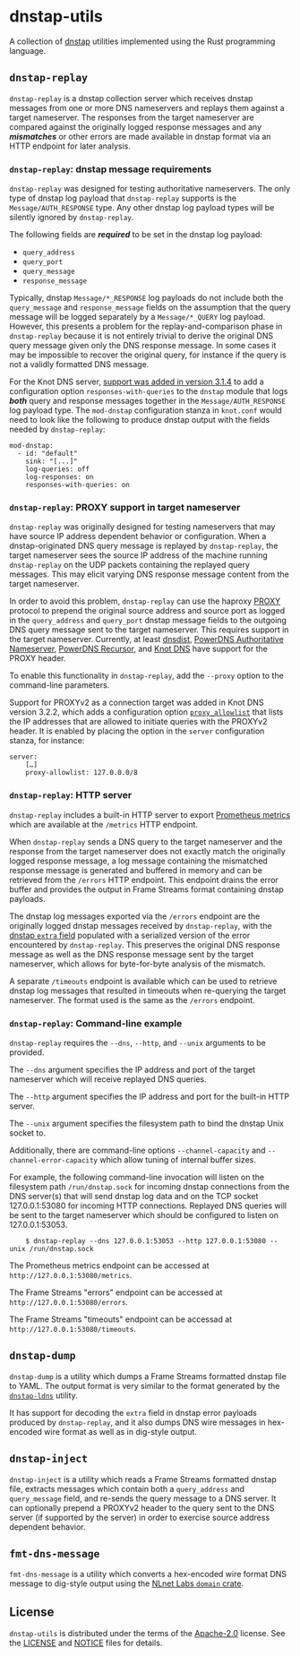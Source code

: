 # dnstap-utils

A collection of [dnstap] utilities implemented using the Rust
programming language.

[dnstap]: https://dnstap.info/

## `dnstap-replay`

`dnstap-replay` is a dnstap collection server which receives dnstap
messages from one or more DNS nameservers and replays them against a
target nameserver.  The responses from the target nameserver are
compared against the originally logged response messages and any
***mismatches*** or other errors are made available in dnstap format
via an HTTP endpoint for later analysis.

### `dnstap-replay`: dnstap message requirements

`dnstap-replay` was designed for testing authoritative nameservers. The
only type of dnstap log payload that `dnstap-replay` supports is the
`Message/AUTH_RESPONSE` type. Any other dnstap log payload types will be
silently ignored by `dnstap-replay`.

The following fields are ***required*** to be set in the dnstap log
payload:

 * `query_address`
 * `query_port`
 * `query_message`
 * `response_message`

Typically, dnstap `Message/*_RESPONSE` log payloads do not include both
the `query_message` and `response_message` fields on the assumption that
the query message will be logged separately by a `Message/*_QUERY` log
payload. However, this presents a problem for the replay-and-comparison
phase in `dnstap-replay` because it is not entirely trivial to derive
the original DNS query message given only the DNS response message. In
some cases it may be impossible to recover the original query, for
instance if the query is not a validly formatted DNS message.

For the Knot DNS server, [support was added in version 3.1.4] to add a
configuration option `responses-with-queries` to the `dnstap` module
that logs ***both*** query and response messages together in the
`Message/AUTH_RESPONSE` log payload type. The `mod-dnstap` configuration
stanza in `knot.conf` would need to look like the following to produce
dnstap output with the fields needed by `dnstap-replay`:

```
mod-dnstap:
  - id: "default"
    sink: "[...]"
    log-queries: off
    log-responses: on
    responses-with-queries: on
```

[support was added in version 3.1.4]: https://gitlab.nic.cz/knot/knot-dns/-/issues/764

### `dnstap-replay`: PROXY support in target nameserver

`dnstap-replay` was originally designed for testing nameservers that may
have source IP address dependent behavior or configuration. When a
dnstap-originated DNS query message is replayed by `dnstap-replay`, the
target nameserver sees the source IP address of the machine running
`dnstap-replay` on the UDP packets containing the replayed query
messages. This may elicit varying DNS response message content from the
target nameserver.

In order to avoid this problem, `dnstap-replay` can use the haproxy
[PROXY] protocol to prepend the original source address and source port
as logged in the `query_address` and `query_port` dnstap message fields
to the outgoing DNS query message sent to the target nameserver. This
requires support in the target nameserver. Currently, at least
[dnsdist], [PowerDNS Authoritative Nameserver], [PowerDNS Recursor], and
[Knot DNS] have support for the PROXY header.

To enable this functionality in `dnstap-replay`, add the `--proxy`
option to the command-line parameters.

Support for PROXYv2 as a connection target was added in Knot DNS version
3.2.2, which adds a configuration option [`proxy_allowlist`] that lists
the IP addresses that are allowed to initiate queries with the PROXYv2
header. It is enabled by placing the option in the `server`
configuration stanza, for instance:

```
server:
    […]
    proxy-allowlist: 127.0.0.0/8
```

[PROXY]: https://www.haproxy.org/download/2.5/doc/proxy-protocol.txt
[dnsdist]: https://blog.powerdns.com/2021/05/11/dnsdist-1-6-0-released/
[PowerDNS Authoritative Nameserver]: https://github.com/PowerDNS/pdns/pull/10660
[PowerDNS Recursor]: https://github.com/PowerDNS/pdns/pull/8874
[Knot DNS]: https://gitlab.nic.cz/knot/knot-dns/-/merge_requests/1468
[`proxy_allowlist`]: https://www.knot-dns.cz/docs/3.2/html/reference.html?highlight=proxy#proxy-allowlist

### `dnstap-replay`: HTTP server

`dnstap-replay` includes a built-in HTTP server to export [Prometheus
metrics] which are available at the `/metrics` HTTP endpoint.

When `dnstap-replay` sends a DNS query to the target nameserver and the
response from the target nameserver does not exactly match the
originally logged response message, a log message containing the
mismatched response message is generated and buffered in memory and can
be retrieved from the `/errors` HTTP endpoint. This endpoint drains the
error buffer and provides the output in Frame Streams format containing
dnstap payloads.

The dnstap log messages exported via the `/errors` endpoint are the
originally logged dnstap messages received by `dnstap-replay`, with the
[dnstap `extra` field] populated with a serialized version of the error
encountered by `dnstap-replay`. This preserves the original DNS response
message as well as the DNS response message sent by the target
nameserver, which allows for byte-for-byte analysis of the mismatch.

A separate `/timeouts` endpoint is available which can be used to
retrieve dnstap log messages that resulted in timeouts when re-querying
the target nameserver. The format used is the same as the `/errors`
endpoint.

[Prometheus metrics]: https://github.com/fastly/dnstap-utils/blob/main/src/bin/dnstap-replay/metrics.rs
[dnstap `extra` field]: https://github.com/dnstap/dnstap.pb/blob/9bafb5b59dacc48a6ff6a839e419e540f1201c42/dnstap.proto#L37-L40

### `dnstap-replay`: Command-line example

`dnstap-replay` requires the `--dns`, `--http`, and `--unix` arguments
to be provided.

The `--dns` argument specifies the IP address and port of the target
nameserver which will receive replayed DNS queries.

The `--http` argument specifies the IP address and port for the built-in
HTTP server.

The `--unix` argument specifies the filesystem path to bind the dnstap
Unix socket to.

Additionally, there are command-line options `--channel-capacity` and
`--channel-error-capacity` which allow tuning of internal buffer
sizes.

For example, the following command-line invocation will listen on the
filesystem path `/run/dnstap.sock` for incoming dnstap connections from
the DNS server(s) that will send dnstap log data and on the TCP socket
127.0.0.1:53080 for incoming HTTP connections. Replayed DNS queries will
be sent to the target nameserver which should be configured to listen on
127.0.0.1:53053.

```
    $ dnstap-replay --dns 127.0.0.1:53053 --http 127.0.0.1:53080 --unix /run/dnstap.sock
```

The Prometheus metrics endpoint can be accessed at
`http://127.0.0.1:53080/metrics`.

The Frame Streams "errors" endpoint can be accessed at
`http://127.0.0.1:53080/errors`.

The Frame Streams "timeouts" endpoint can be accessad at
`http://127.0.0.1:53080/timeouts`.

## `dnstap-dump`

`dnstap-dump` is a utility which dumps a Frame Streams formatted dnstap
file to YAML. The output format is very similar to the format generated
by the [`dnstap-ldns`] utility.

It has support for decoding the `extra` field in dnstap error payloads
produced by `dnstap-replay`, and it also dumps DNS wire messages in
hex-encoded wire format as well as in dig-style output.

[`dnstap-ldns`]: https://github.com/dnstap/dnstap-ldns

## `dnstap-inject`

`dnstap-inject` is a utility which reads a Frame Streams formatted
dnstap file, extracts messages which contain both a `query_address` and
`query_message` field, and re-sends the query message to a DNS server.
It can optionally prepend a PROXYv2 header to the query sent to the DNS
server (if supported by the server) in order to exercise source address
dependent behavior.

## `fmt-dns-message`

`fmt-dns-message` is a utility which converts a hex-encoded wire format
DNS message to dig-style output using the [NLnet Labs `domain` crate].

[NLnet Labs `domain` crate]: https://github.com/NLnetLabs/domain

## License

`dnstap-utils` is distributed under the terms of the [Apache-2.0]
license. See the [LICENSE] and [NOTICE] files for details.

[Apache-2.0]: https://www.apache.org/licenses/LICENSE-2.0
[LICENSE]: https://github.com/fastly/dnstap-utils/blob/main/LICENSE
[NOTICE]: https://github.com/fastly/dnstap-utils/blob/main/NOTICE
